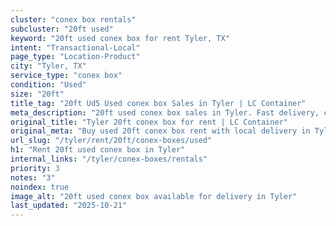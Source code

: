 ```yaml
---
cluster: "conex box rentals"
subcluster: "20ft used"
keyword: "20ft used conex box for rent Tyler, TX"
intent: "Transactional-Local"
page_type: "Location-Product"
city: "Tyler, TX"
service_type: "conex box"
condition: "Used"
size: "20ft"
title_tag: "20ft Ud5 Used conex box Sales in Tyler | LC Container"
meta_description: "20ft used conex box sales in Tyler. Fast delivery, competitive pricing. Serving conex boxes area. Quote ID: SQX. Call (214) 524-4168 for your free quote today."
original_title: "Tyler 20ft conex box for rent | LC Container"
original_meta: "Buy used 20ft conex box rent with local delivery in Tyler, TX. LC Container — local Since 2003. Request a fast quote today."
url_slug: "/tyler/rent/20ft/conex-boxes/used"
h1: "Rent 20ft used conex box in Tyler"
internal_links: "/tyler/conex-boxes/rentals"
priority: 3
notes: "3"
noindex: true
image_alt: "20ft used conex box available for delivery in Tyler"
last_updated: "2025-10-21"
---
```


<!-- TODO: Add unique city/inventory copy, images, and internal links here. -->
